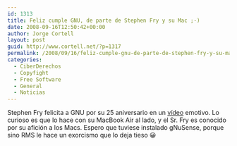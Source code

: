 ```yaml
---
id: 1313
title: Feliz cumple GNU, de parte de Stephen Fry y su Mac ;-)
date: 2008-09-16T12:50:42+00:00
author: Jorge Cortell
layout: post
guid: http://www.cortell.net/?p=1317
permalink: /2008/09/16/feliz-cumple-gnu-de-parte-de-stephen-fry-y-su-mac/
categories:
  - CiberDerechos
  - Copyfight
  - Free Software
  - General
  - Noticias
---
```

Stephen Fry felicita a GNU por su 25 aniversario en un <a title="http://www.gnu.org/fry/" href="http://www.gnu.org/fry/" target="_blank">vídeo</a> emotivo. Lo curioso es que lo hace con su MacBook Air al lado, y el Sr. Fry es conocido por su afición a los Macs. Espero que tuviese instalado gNuSense, porque sino RMS le hace un exorcismo que lo deja tieso 😀